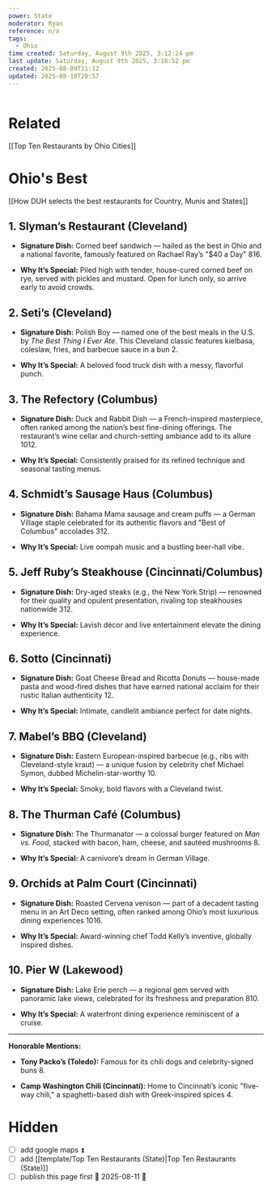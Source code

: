 ```yaml
---
power: State
moderator: Ryan
reference: n/a
tags:
  - Ohio
time created: Saturday, August 9th 2025, 3:12:24 pm
last update: Saturday, August 9th 2025, 3:18:52 pm
created: 2025-08-09T11:12
updated: 2025-08-10T20:57
---
```


```table-of-contents
```
# Related
[[Top Ten Restaurants by Ohio Cities]]
# Ohio's Best
[[How DUH selects the best restaurants for Country, Munis and States]]
## 1. **Slyman’s Restaurant (Cleveland)**
- **Signature Dish:** Corned beef sandwich — hailed as the best in Ohio and a national favorite, famously featured on Rachael Ray’s "$40 a Day" 816.
    
- **Why It’s Special:** Piled high with tender, house-cured corned beef on rye, served with pickles and mustard. Open for lunch only, so arrive early to avoid crowds.

## 2. **Seti’s (Cleveland)**

- **Signature Dish:** Polish Boy — named one of the best meals in the U.S. by _The Best Thing I Ever Ate_. This Cleveland classic features kielbasa, coleslaw, fries, and barbecue sauce in a bun 2.
    
- **Why It’s Special:** A beloved food truck dish with a messy, flavorful punch.
    

## 3. **The Refectory (Columbus)**

- **Signature Dish:** Duck and Rabbit Dish — a French-inspired masterpiece, often ranked among the nation’s best fine-dining offerings. The restaurant’s wine cellar and church-setting ambiance add to its allure 1012.
    
- **Why It’s Special:** Consistently praised for its refined technique and seasonal tasting menus.
    

## 4. **Schmidt’s Sausage Haus (Columbus)**

- **Signature Dish:** Bahama Mama sausage and cream puffs — a German Village staple celebrated for its authentic flavors and "Best of Columbus" accolades 312.
    
- **Why It’s Special:** Live oompah music and a bustling beer-hall vibe.
    

## 5. **Jeff Ruby’s Steakhouse (Cincinnati/Columbus)**

- **Signature Dish:** Dry-aged steaks (e.g., the New York Strip) — renowned for their quality and opulent presentation, rivaling top steakhouses nationwide 312.
    
- **Why It’s Special:** Lavish décor and live entertainment elevate the dining experience.
    

## 6. **Sotto (Cincinnati)**

- **Signature Dish:** Goat Cheese Bread and Ricotta Donuts — house-made pasta and wood-fired dishes that have earned national acclaim for their rustic Italian authenticity 12.
    
- **Why It’s Special:** Intimate, candlelit ambiance perfect for date nights.
    

## 7. **Mabel’s BBQ (Cleveland)**

- **Signature Dish:** Eastern European-inspired barbecue (e.g., ribs with Cleveland-style kraut) — a unique fusion by celebrity chef Michael Symon, dubbed Michelin-star-worthy 10.
    
- **Why It’s Special:** Smoky, bold flavors with a Cleveland twist.
    

## 8. **The Thurman Café (Columbus)**

- **Signature Dish:** The Thurmanator — a colossal burger featured on _Man vs. Food_, stacked with bacon, ham, cheese, and sautéed mushrooms 8.
    
- **Why It’s Special:** A carnivore’s dream in German Village.
    

## 9. **Orchids at Palm Court (Cincinnati)**

- **Signature Dish:** Roasted Cervena venison — part of a decadent tasting menu in an Art Deco setting, often ranked among Ohio’s most luxurious dining experiences 1016.
    
- **Why It’s Special:** Award-winning chef Todd Kelly’s inventive, globally inspired dishes.
    

## 10. **Pier W (Lakewood)**

- **Signature Dish:** Lake Erie perch — a regional gem served with panoramic lake views, celebrated for its freshness and preparation 810.
    
- **Why It’s Special:** A waterfront dining experience reminiscent of a cruise.
    

---

**Honorable Mentions:**

- **Tony Packo’s (Toledo):** Famous for its chili dogs and celebrity-signed buns 8.
    
- **Camp Washington Chili (Cincinnati):** Home to Cincinnati’s iconic "five-way chili," a spaghetti-based dish with Greek-inspired spices 4.

# Hidden
- [ ] add google maps ⏫ 
- [ ] add [[template/Top Ten Restaurants (State)|Top Ten Restaurants (State)]]
- [ ] publish this page first 📅 2025-08-11 🔺 